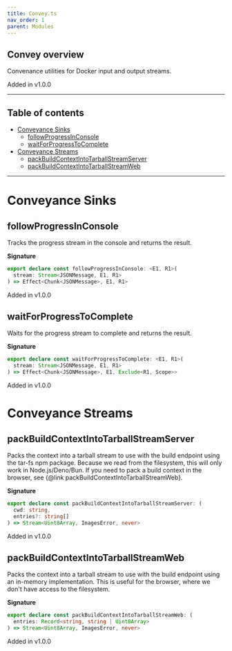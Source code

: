 ```yaml
---
title: Convey.ts
nav_order: 1
parent: Modules
---
```


## Convey overview

Convenance utilities for Docker input and output streams.

Added in v1.0.0

---

<h2 class="text-delta">Table of contents</h2>

- [Conveyance Sinks](#conveyance-sinks)
  - [followProgressInConsole](#followprogressinconsole)
  - [waitForProgressToComplete](#waitforprogresstocomplete)
- [Conveyance Streams](#conveyance-streams)
  - [packBuildContextIntoTarballStreamServer](#packbuildcontextintotarballstreamserver)
  - [packBuildContextIntoTarballStreamWeb](#packbuildcontextintotarballstreamweb)

---

# Conveyance Sinks

## followProgressInConsole

Tracks the progress stream in the console and returns the result.

**Signature**

```ts
export declare const followProgressInConsole: <E1, R1>(
  stream: Stream<JSONMessage, E1, R1>
) => Effect<Chunk<JSONMessage>, E1, R1>
```

Added in v1.0.0

## waitForProgressToComplete

Waits for the progress stream to complete and returns the result.

**Signature**

```ts
export declare const waitForProgressToComplete: <E1, R1>(
  stream: Stream<JSONMessage, E1, R1>
) => Effect<Chunk<JSONMessage>, E1, Exclude<R1, Scope>>
```

Added in v1.0.0

# Conveyance Streams

## packBuildContextIntoTarballStreamServer

Packs the context into a tarball stream to use with the build endpoint using
the tar-fs npm package. Because we read from the filesystem, this will only
work in Node.js/Deno/Bun. If you need to pack a build context in the browser,
see {@link packBuildContextIntoTarballStreamWeb}.

**Signature**

```ts
export declare const packBuildContextIntoTarballStreamServer: (
  cwd: string,
  entries?: string[]
) => Stream<Uint8Array, ImagesError, never>
```

Added in v1.0.0

## packBuildContextIntoTarballStreamWeb

Packs the context into a tarball stream to use with the build endpoint using
an in-memory implementation. This is useful for the browser, where we don't
have access to the filesystem.

**Signature**

```ts
export declare const packBuildContextIntoTarballStreamWeb: (
  entries: Record<string, string | Uint8Array>
) => Stream<Uint8Array, ImagesError, never>
```

Added in v1.0.0
